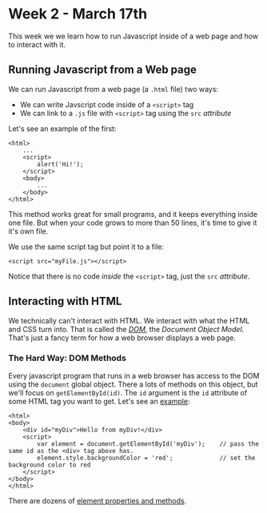 # Week 2 - March 17th

This week we we learn how to run Javascript inside of a web page and how to interact with it.

## Running Javascript from a Web page
We can run Javascript from a web page (a `.html` file) two ways:
- We can write Javscript code inside of a `<script>` tag
- We can link to a `.js` file with `<script>` tag using the `src` _attribute_

Let's see an example of the first:
```
<html>
	...
	<script>
		alert('Hi!');
	</script>
	<body>
		...
	</body>
</html>
```
This method works great for small programs, and it keeps everything inside one file.  But when your code grows to more than 50 lines, it's time to give it it's own file.

We use the same script tag but point it to a file:
```
<script src="myFile.js"></script>
```

Notice that there is no code _inside_ the `<script>` tag, just the `src` _attribute_.


## Interacting with HTML
We technically can't interact with HTML.  We interact with what the HTML and CSS turn into.  That is called the [_DOM_](https://www.w3schools.com/js/js_htmldom.asp), the _Document Object Model_.  That's just a fancy term for how a web browser displays a web page.

### The Hard Way: DOM Methods
Every javascript program that runs in a web browser has access to the DOM using the `document` global object.  There a lots of methods on this object, but we'll focus on `getElementById(id)`.  The `id` argument is the `id` attribute of some HTML tag you want to get.  Let's see an [example](http://jsbin.com/buyirofuwo/edit?html,output):
```
<html>
<body>
	<div id="myDiv">Hello from myDiv!</div>
	<script>
		var element = document.getElementById('myDiv');    // pass the same id as the <div> tag above has.
		element.style.backgroundColor = 'red';             // set the background color to red
	</script>
</body>
</html>
```

There are dozens of [element properties and methods](https://www.w3schools.com/jsref/dom_obj_all.asp
).
